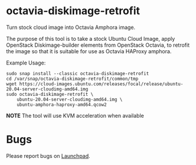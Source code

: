 octavia-diskimage-retrofit
==========================

Turn stock cloud image into Octavia Amphora image.

The purpose of this tool is to take a stock Ubuntu Cloud Image,
apply OpenStack Diskimage-builder elements from OpenStack Octavia,
to retrofit the image so that it is suitable for use as Octavia HAProxy
amphora.

Example Usage:

    sudo snap install --classic octavia-diskimage-retrofit
    cd /var/snap/octavia-diskimage-retrofit/common/tmp
    wget https://cloud-images.ubuntu.com/releases/focal/release/ubuntu-20.04-server-cloudimg-amd64.img
    sudo octavia-diskimage-retrofit \
        ubuntu-20.04-server-cloudimg-amd64.img \
        ubuntu-amphora-haproxy-amd64.qcow2

**NOTE** The tool will use KVM acceleration when available

Bugs
====

Please report bugs on [Launchpad][lp-bugs-retrofit].

<!-- LINKS -->

[lp-bugs-retrofit]: https://bugs.launchpad.net/snap-octavia-diskimage-retrofit
[snapstore-retrofit]: https://snapcraft.io/octavia-diskimage-retrofit
